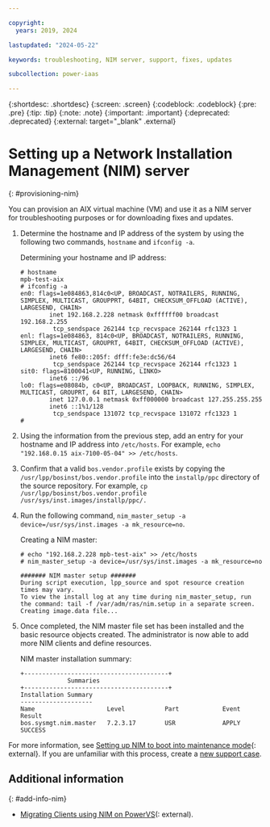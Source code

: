 ```yaml
---

copyright:
  years: 2019, 2024

lastupdated: "2024-05-22"

keywords: troubleshooting, NIM server, support, fixes, updates

subcollection: power-iaas

---
```


{:shortdesc: .shortdesc}
{:screen: .screen}
{:codeblock: .codeblock}
{:pre: .pre}
{:tip: .tip}
{:note: .note}
{:important: .important}
{:deprecated: .deprecated}
{:external: target="_blank" .external}

# Setting up a Network Installation Management (NIM) server
{: #provisioning-nim}

You can provision an AIX virtual machine (VM) and use it as a NIM server for troubleshooting purposes or for downloading fixes and updates.

1. Determine the hostname and IP address of the system by using the following two commands, `hostname` and `ifconfig -a`.

    Determining your hostname and IP address:

    ```screen
    # hostname
    mpb-test-aix
    # ifconfig -a
    en0: flags=1e084863,814c0<UP, BROADCAST, NOTRAILERS, RUNNING, SIMPLEX, MULTICAST, GROUPPRT, 64BIT, CHECKSUM_OFFLOAD (ACTIVE), LARGESEND, CHAIN>
            inet 192.168.2.228 netmask 0xffffff00 broadcast 192.168.2.255
             tcp_sendspace 262144 tcp_recvspace 262144 rfc1323 1
    enl: flags=1e084863, 814c0<UP, BROADCAST, NOTRAILERS, RUNNING, SIMPLEX, MULTICAST, GROUPRT, 64BIT, CHECKSUM_OFFLOAD (ACTIVE), LARGESEND, CHAIN>
            inet6 fe80::205f: dfff:fe3e:dc56/64
             tcp_sendspace 262144 tcp_recvspace 262144 rfc1323 1
    sit0: flags=8100041<UP, RUNNING, LINKO>
            inet6 ::/96
    lo0: flags=e08084b, c0<UP, BROADCAST, LOOPBACK, RUNNING, SIMPLEX, MULTICAST, GROUPRT, 64 BIT, LARGESEND, CHAIN>
            inet 127.0.0.1 netmask 0xff000000 broadcast 127.255.255.255
            inet6 ::1%1/128
             tcp_sendspace 131072 tcp_recvspace 131072 rfc1323 1
    #
    ```

2. Using the information from the previous step, add an entry for your hostname and IP address into `/etc/hosts`. For example, `echo "192.168.0.15 aix-7100-05-04" >> /etc/hosts`.

3. Confirm that a valid `bos.vendor.profile` exists by copying the `/usr/lpp/bosinst/bos.vendor.profile` into the `installp/ppc` directory of the source repository.
    For example, `cp /usr/lpp/bosinst/bos.vendor.profile  /usr/sys/inst.images/installp/ppc/.`

4. Run the following command, `nim_master_setup -a device=/usr/sys/inst.images -a mk_resource=no`.

    Creating a NIM master:

    ```screen
    # echo "192.168.2.228 mpb-test-aix" >> /etc/hosts
    # nim_master_setup -a device=/usr/sys/inst.images -a mk_resource=no

    ####### NIM master setup #######
    During script execution, lpp_source and spot resource creation times may vary.
    To view the install log at any time during nim_master_setup, run the command: tail -f /var/adm/ras/nim.setup in a separate screen.
    Creating image.data file...
    ```

5. Once completed, the NIM master file set has been installed and the basic resource objects created. The administrator is now able to add more NIM clients and define resources.

    NIM master installation summary:

    ```screen
    +----------------------------------------+
                 Summaries
    +----------------------------------------+
    Installation Summary
    --------------------
    Name                    Level           Part            Event           Result
    bos.sysmgt.nim.master   7.2.3.17        USR             APPLY           SUCCESS
    ```

For more information, see [Setting up NIM to boot into maintenance mode](https://www.ibm.com/support/pages/setting-nim-boot-maintenance-mode){: external}. If you are unfamiliar with this process, create a [new support case](/docs-draft/power-iaas?topic=power-iaas-getting-help-and-support).

## Additional information
{: #add-info-nim}

 - [Migrating Clients using NIM on PowerVS](https://www.ibm.com/support/pages/node/7033798)(: external).
